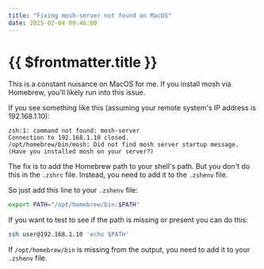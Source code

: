 ```yaml
---
title: "Fixing mosh-server not found on MacOS"
date: 2025-02-04 09:46:00
---
```


# {{ $frontmatter.title }}

This is a constant nuisance on MacOS for me. If you install mosh via Homebrew, you'll likely run into this issue.

If you see something like this (assuming your remote system's IP address is 192.168.1.10):

```
zsh:1: command not found: mosh-server
Connection to 192.168.1.10 closed.
/opt/homebrew/bin/mosh: Did not find mosh server startup message. (Have you installed mosh on your server?)
```

The fix is to add the Homebrew path to your shell's path. But you don't do this in the `.zshrc` file. Instead, you need to add it to the `.zshenv` file.

So just add this line to your `.zshenv` file:

```bash
export PATH="/opt/homebrew/bin:$PATH"
```

If you want to test to see if the path is missing or present you can do this:

```bash
ssh user@192.168.1.10 'echo $PATH'
```

If `/opt/homebrew/bin` is missing from the output, you need to add it to your `.zshenv` file.